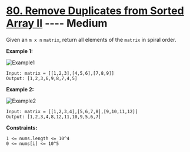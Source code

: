# [80. Remove Duplicates from Sorted Array II](https://leetcode.com/problems/jump-game/?envType=study-plan-v2&envId=top-interview-150) ---- Medium

Given an `m x n` `matrix`, return all elements of the `matrix` in spiral order.


**Example 1:**

![Example1](https://assets.leetcode.com/uploads/2020/11/13/spiral1.jpg)
```
Input: matrix = [[1,2,3],[4,5,6],[7,8,9]]
Output: [1,2,3,6,9,8,7,4,5]
```

**Example 2:**

![Example2](https://assets.leetcode.com/uploads/2020/11/13/spiral.jpg)
```
Input: matrix = [[1,2,3,4],[5,6,7,8],[9,10,11,12]]
Output: [1,2,3,4,8,12,11,10,9,5,6,7]
```

**Constraints:**

`1 <= nums.length <= 10^4`  
`0 <= nums[i] <= 10^5`  

